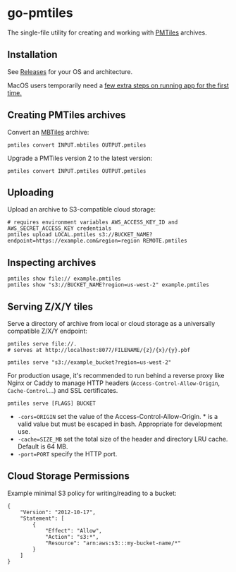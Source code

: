 # go-pmtiles

The single-file utility for creating and working with [PMTiles](https://github.com/protomaps/PMTiles) archives.

## Installation

See [Releases](https://github.com/protomaps/go-pmtiles/releases) for your OS and architecture.

MacOS users temporarily need a [few extra steps on running app for the first time.](https://github.com/hashicorp/terraform/issues/23033#issuecomment-542302933)

## Creating PMTiles archives

Convert an [MBTiles](https://github.com/mapbox/mbtiles-spec/tree/master/1.3) archive:

    pmtiles convert INPUT.mbtiles OUTPUT.pmtiles
    
Upgrade a PMTiles version 2 to the latest version:

    pmtiles convert INPUT.pmtiles OUTPUT.pmtiles

## Uploading
    
Upload an archive to S3-compatible cloud storage:

    # requires environment variables AWS_ACCESS_KEY_ID and AWS_SECRET_ACCESS_KEY credentials
    pmtiles upload LOCAL.pmtiles s3://BUCKET_NAME?endpoint=https://example.com&region=region REMOTE.pmtiles

## Inspecting archives

    pmtiles show file:// example.pmtiles
    pmtiles show "s3://BUCKET_NAME?region=us-west-2" example.pmtiles

## Serving Z/X/Y tiles
    
Serve a directory of archive from local or cloud storage as a universally compatible Z/X/Y endpoint:

    pmtiles serve file://.
    # serves at http://localhost:8077/FILENAME/{z}/{x}/{y}.pbf

    pmtiles serve "s3://example_bucket?region=us-west-2"
    
For production usage, it's recommended to run behind a reverse proxy like Nginx or Caddy to manage HTTP headers (`Access-Control-Allow-Origin`, `Cache-Control`...) and SSL certificates.

    pmtiles serve [FLAGS] BUCKET

* `-cors=ORIGIN` set the value of the Access-Control-Allow-Origin. * is a valid value but must be escaped in bash. Appropriate for development use.
* `-cache=SIZE_MB` set the total size of the header and directory LRU cache. Default is 64 MB.
* `-port=PORT` specify the HTTP port.

## Cloud Storage Permissions

Example minimal S3 policy for writing/reading to a bucket:

    {
        "Version": "2012-10-17",
        "Statement": [
            {
                "Effect": "Allow",
                "Action": "s3:*",
                "Resource": "arn:aws:s3:::my-bucket-name/*"
            }
        ]
    }